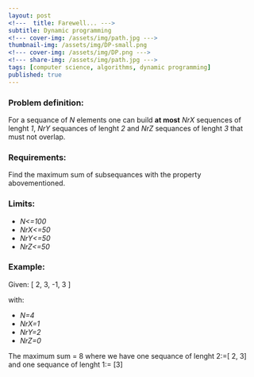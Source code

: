 ```yaml
---
layout: post
<!---  title: Farewell... --->
subtitle: Dynamic programming
<!--- cover-img: /assets/img/path.jpg --->
thumbnail-img: /assets/img/DP-small.png
<!--- cover-img: /assets/img/DP.png --->
<!--- share-img: /assets/img/path.jpg --->
tags: [computer science, algorithms, dynamic programming]
published: true
---
```


<!--- ![Painting](/assets/img/watercolor-drawing.jpg) --->


### Problem definition:

For a sequance of *N* elements one can build **at most** *NrX* sequences of lenght *1*, *NrY* sequances of lenght *2* and *NrZ* sequances of lenght *3* that must not overlap.

### Requirements:

Find the maximum sum of subsequances with the property abovementioned.

### Limits:

* *N<=100*
* *NrX<=50*
* *NrY<=50*
* *NrZ<=50*

### Example:

Given: [ 2, 3, -1, 3 ]

with:

* *N=4*
* *NrX=1*
* *NrY=2*
* *NrZ=0*

The maximum sum = 8 where we have one sequance of lenght 2:=[ 2, 3] and one sequance of lenght 1:= [3]
